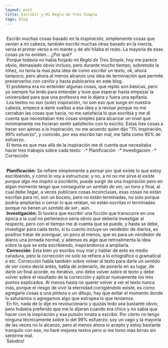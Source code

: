 ```yaml
---
layout: post
title: Escribir y Mi Regla de Tres Simple
tags: blog
---
```

<br/>&nbsp;Escribí muchas cosas basado en la _inspiración_, simplemente cosas que venían a mi cabeza, también escribí muchas otras basado en la inercia, venia el primer verso a mi mente y de ahí hilaba el resto. La mayoría de esas cosas ya no existen... ¿Por qué?<br/>&nbsp;Porque todavía no había forjado mi _Regla de Tres Simple_, hoy me parece obvio, demasiado obvio incluso, pero durante mucho tiempo, sobretodo la niñez, no tenia la mas puta idea de como escribir un texto, _ok_, ahora tampoco, pero ahora al menos alcanzo una idea de terminación que permite preservarlos con cariño y hasta publicarlos en este blog.<br/>&nbsp;El problema era no entender algunas cosas, que repito son básicas, pero yo siempre fui lerdo para entender y tuve que esperar hasta empezar la universidad para que una profesora me lo dijera y fuera una epifanía.<br/>&nbsp;Los textos no son (_solo_) inspiración, no son eso que surge en nuestra cabeza, empece a darle vueltas a esa idea y a revisar porque no me cerraban las cosas que hacia, no me satisfacía lo que escribía y me di cuenta que necesitaban tres cosas simples para alcanzar un nivel que mínimamente me hicieran sentir satisfecho con lo escrito. Estas tres cosas a hacer son ajenas a la inspiración, no me acuerdo quien dijo "1% inspiración, 99% esfuerzo", y coincido, por eso escribo tan mal, me falta como 95% de esfuerzo.<br/>&nbsp;El tema es que mas allá de la inspiración me di cuenta que necesitaba hacer tres trabajos sobre cada texto:
⋅⋅* Planificación
⋅⋅* Investigación
⋅⋅* Corrección

<br/>&nbsp;**Planificación:** Se refiere simplemente a pensar por qué existe lo que estoy escribiendo, y cómo lo voy a estructurar, y no, a mí no me sirve el _existe porque algo me inspiro a escribirlo_, puede surgir de una inspiración pero en algún momento tengo que conseguirle un _sentido de ser_, un tono y final, al cual debe llegar, a veces publicare cosas inconclusas, esas cosas no están escritas para mí, son un boceto, pero no están terminadas, no solo porque podría ampliarlas o cerrar lo que relatan, no están escritas ni terminadas porque no tienen un _sentido de ser_.. aún.
 <br/>&nbsp;**Investigación:** Si tuviera que escribir una ficción que transcurre en una época a la cual no pertenezco seria obvio que debería investigar al respecto, pero con el tiempo me di cuenta que se puede, y hasta se debe, investigar para cada texto, si tu cuento incluye un vendedor de diarios, es positivo tratar de averiguar, un poco al menos, que es para un vendedor de diaros una jornada normal, y ademas es algo que retroalimenta la idea sobre la que se esta escribiendo, inspirándonos a ampliarla.
 <br/>&nbsp;**Corrección**: Esta bien yo escribo muy mal y hablar de esto es medio caradura, pero la corrección no solo se refiere a lo ortográfico o gramatical o etc. Corrección habla también sobre volver al texto para darle un _sentido de ser_ como decía antes, habla de ordenarlo, de ponerlo en su lugar, de darle un final acorde, es iterativo, uno debe volver sobre el texto y debe volver sobre el resultado de la corrección y aplicar nuevamente los tres puntos explicados. Al menos hasta no querer volver a ver el texto nunca más, porque el riesgo de vivir la eternidad corrigiéndolo existe, es como agregarle cosas a una pintura o un dibujo, hay que evitar el momento donde lo saturamos o agregamos algo que estropea lo que teníamos.
<br/>&nbsp;En fin, nada de lo dije es revolucionario y quizás todo sea bastante obvio, pero hubiera preferido que me lo dijeran cuando era chico y no sabia que hacer con la inspiración y esa pulsión innata a escribir. Por cierto no tengo ninguna técnicamente sobre lo del 99% esfuerzo: soy un vago y la mayoría de las veces no lo alcanzo, pero al menos ahora lo acepto y estoy bastante tranquilo con eso, no haré mejores textos pero si me tomo mas birras sin sentirme mal.<br/>&nbsp;Saludos!

